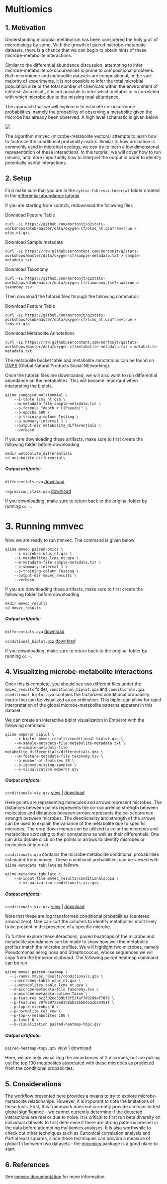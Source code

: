 # Multiomics

## 1. Motivation

Understanding microbial metabolism has been considered the holy grail of microbiology by some.
With the growth of paired microbe-metaboite datasets, there is a chance that we can begin to
obtain hints of these microbe-metabolite interactions.

Similar to the differential abundance discussion, attempting to infer microbe-metabolite co-occurrences is prone to compositional problems.  Both microbiome and metabolite datasets are compositional, in the vast majority of experiments, it is not possible to infer the total microbial population size or the total number of chemicals within the environment of interest.  As a result, it is not possible to infer which metabolite is correlated with which microbe due to the missing total abundance.

The approach that we will explore is to estimate co-occurrence probabilities, namely the probability of observing a metabolite given the microbe has already been observed.  A high level schematic is given below

![](../img/mmvec.png)

The algorithm mmvec (microbe-metabolite vectors) attempts to learn how to factorize the conditional probability matrix. Similar to how ordination is commonly used in microbial ecology, we can try to learn a low dimensional representation of these interactions.  In this tutorial, we will cover how to run mmvec, and more importantly how to interpret the output in order to identify potentially useful interactions.

## 2. Setup

First make sure that you are in the `cystic-fibrosis-tutorial` folder created in the [differential abundance tutorial](https://github.com/mortonjt/q2stats-workshops/blob/master/lessons/differential-abundance.md#2-setup)

If you are starting from scratch, redownload the following files

Download Feature Table
```
curl -sL https://github.com/mortonjt/q2stats-workshops/blob/master/data/oxygen-cf/otus_nt.qza?raw=true > otus_nt.qza
```

Download Sample metadata
```
curl -sL https://raw.githubusercontent.com/mortonjt/q2stats-workshops/master/data/oxygen-cf/sample-metadata.txt > sample-metadata.txt
```

Download Taxonomy
```
curl -sL https://github.com/mortonjt/q2stats-workshops/blob/master/data/oxygen-cf/taxonomy.tsv?raw=true > taxonomy.tsv
```


Then download the tutorial files through the following commands

Download Feature Table
```
curl -sL https://github.com/mortonjt/q2stats-workshops/blob/master/data/oxygen-cf/lcms_nt.qza?raw=true > lcms_nt.qza
```

Download Metabolite Annotations
```
curl -sL https://raw.githubusercontent.com/mortonjt/q2stats-workshops/master/data/oxygen-cf/metabolite-metadata.txt > metabolite-metadata.txt
```


The metabolite bucket table and metabolite annotations can be found on [GNPS](https://gnps.ucsd.edu/ProteoSAFe/status.jsp?task=34d825dbf4e9466e81d809faf814995b) (Global Natural Products Social NEtworking).

Once the tutorial files are downloaded, we will also want to run differential abundance on the metabolites.  This will become important when interpreting the biplots.

```
qiime songbird multinomial \
	--i-table lcms_nt.qza \
	--m-metadata-file sample-metadata.txt \
	--p-formula "depth + C(Pseudo)" \
	--p-epochs 500 \
	--p-training-column Testing \
	--p-summary-interval 1 \
	--output-dir metabolite_differentials \
	--verbose
```

If you are downloading these artifacts, make sure to first create the following folder before downloading

```
mkdir metabolite_differentials
cd metabolite_differentials
```

#####  Output artifacts:
`differentials.qza` [download](https://www.dropbox.com/s/pmlk3bdczmt6r19/differentials.qza?dl=0)

`regression_stats.qza` [download](https://www.dropbox.com/s/prxj5zgi5otaisx/regression_stats.qza?dl=0)


If you downloading, make sure to return back to the original folder by running `cd -`.

# 3. Running mmvec

Now we are ready to run mmvec.  The command is given below

```
qiime mmvec paired-omics \
	--i-microbes otus_nt.qza \
	--i-metabolites lcms_nt.qza \
	--m-metadata-file sample-metadata.txt \
	--p-summary-interval 1 \
	--p-training-column Testing \
	--output-dir mmvec_results \
	--verbose
```

If you are downloading these artifacts, make sure to first create the following folder before downloading

```
mkdir mmvec_results
cd mmvec_results
```

#####  Output artifacts:
`differentials.qza`  [download](https://www.dropbox.com/s/pxmbbftcg6d6p4v/conditionals.qza?dl=0)

`conditional_biplot.qza` [download](https://www.dropbox.com/s/wzzcrycaijw99tu/conditional_biplot.qza?dl=0)

If you downloading, make sure to return back to the original folder by running `cd -`.

## 4. Visualizing microbe-metabolite interactions

Once this is complete, you should see two different files under the `mmvec_results` folder, `conditional_biplot.qza` and `conditionals.qza`.  `conditional_biplot.qza` contains the factorized conditional probability matrix that can be visualized as an ordination.  This biplot can allow for rapid interpretation of the global microbe-metabolite patterns apparent in this dataset.

We can create an interactive biplot visualization in Emperor with the following command.

```
qiime emperor biplot \
	--i-biplot mmvec_results/conditional_biplot.qza \
	--m-sample-metadata-file metabolite-metadata.txt \
	--m-sample-metadata-file metabolite_differentials/differentials.qza \
	--m-feature-metadata-file taxonomy.tsv \
	--p-number-of-features 50 \
	--p-ignore-missing-samples \
	--o-visualization emperor.qzv
```

#####  Output artifacts:
`conditionals-viz.qzv` [view](https://view.qiime2.org/visualization/?type=html&src=https%3A%2F%2Fdl.dropbox.com%2Fs%2Fkj0v5wwumqd2vdf%2Femperor.qzv%3Fdl%3D1) | [download](https://www.dropbox.com/s/kj0v5wwumqd2vdf/emperor.qzv?dl=0)

Here points are representing molecules and arrows represent microbes.  The distances between points represents the co-occurrence strength between molecules and distances between arrows represents the co-occurrence strength between microbes. The directionality and strength of the arrows can be used to explain the variance of the metabolite due to specific microbes. The drop down menus can be utilized to color the microbes and metabolites acrossing to their annotations as well as their differentials.  One can also double click on the points or arrows to identify microbes or molecules of interest.

`conditionals.qza` contains the microbe-metabolite conditional probabilities estimated from mmvec.  These conditional probabilities can be viewed with `qiime metadata tabulate` as follows.

```
qiime metadata tabulate \
	--m-input-file mmvec_results/conditionals.qza \
	--o-visualization conditionals-viz.qzv
```

#####  Output artifacts:
`conditionals-viz.qzv` [view](https://view.qiime2.org/visualization/?type=html&src=https%3A%2F%2Fdl.dropbox.com%2Fs%2F1r34krm1n8pekkt%2Fconditionals-viz.qzv%3Fdl%3D1) | [download](https://www.dropbox.com/s/1r34krm1n8pekkt/conditionals-viz.qzv?dl=0)

Note that these are log transformed conditional probabilities (centered around zero).  One can sort the columns to identify metabolites most likely to be present in the presence of a specific microbe.

To further explore these iteractions, paired heatmaps of the microbe and metabolite abundances can be made to show how well the metabolite profiles match the microbe profiles.
We will highlight two microbes, namely Pseudomonas aeroginosa and Streptococcus, whose sequences we will copy from the Emperor clipboard.  The following paired heatmap command can be run

```
qiime mmvec paired-heatmap \
  --i-ranks mmvec_results/conditionals.qza \
  --i-microbes-table otus_nt.qza \
  --i-metabolites-table lcms_nt.qza \
  --m-microbe-metadata-file taxonomy.tsv \
  --m-microbe-metadata-column Taxon \
  --p-features bc23d2ee539bf2f52faf789289af7879 \
  --p-features 29f6e97a2ed3b8abe26bb45acba8451f \
  --p-top-k-microbes 0 \
  --p-normalize rel_row \
  --p-top-k-metabolites 100 \
  --p-level 6 \
  --o-visualization paired-heatmap-top2.qzv
```

#####  Output artifacts:
`paired-heatmap-top2.qzv` [view](https://view.qiime2.org/visualization/?type=html&src=https%3A%2F%2Fdl.dropbox.com%2Fs%2Fy4eijy0tkjcsd85%2Fpaired-heatmap-top2.qzv%3Fdl%3D1) | [download](https://www.dropbox.com/s/y4eijy0tkjcsd85/paired-heatmap-top2.qzv?dl=0)

Here, we are only visualizing the abundances of 2 microbes, but are pulling out the top 100 metabolites associated with these microbes as predicted from the conditional probabilities.

## 5. Considerations

The workflow presented here provides a means to try to explore microbe-metabolite relationships.  However, it is imporant to note the limitations of these tools.  First, this framework does not currently provide a means to test global significance - we cannot currently determine if the detected interactions are real or due to noise.  It is critical to first run beta diversity on individual datasets to first determine if there are strong patterns present in the data before attempting multiomics analyses.  It is also worthwhile to check out other techniques such as Canonical correlation analysis and Partial least squares, since these techniques can provide a measure of global fit between two datasets - the [mixomics](http://mixomics.org/) package is a good place to start.

## 6. References

See [mmvec documentation](https://github.com/biocore/mmvec) for more information.
